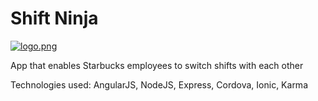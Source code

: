 # Shift Ninja

[![logo.png](https://s4.postimg.org/4av658e8t/logo.png)](https://postimg.org/image/878i17z89/)

App that enables Starbucks employees to switch shifts with each other

Technologies used: AngularJS, NodeJS, Express, Cordova, Ionic, Karma
